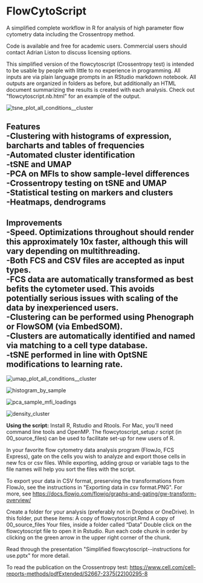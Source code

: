 # FlowCytoScript
A simplified complete workflow in R for analysis of high parameter flow cytometry data including the Crossentropy method.

Code is available and free for academic users. Commercial users should contact Adrian Liston to discuss licensing options.

This simplified version of the flowcytoscript (Crossentropy test) is intended to be usable by people with little to no experience in programming. All inputs are via plain language prompts in an RStudio markdown notebook. All outputs are organized in folders as before, but additionally an HTML document summarizing the results is created with each analysis. Check out "flowcytoscript.nb.html" for an example of the output.

![tsne_plot_all_conditions__cluster](https://github.com/AdrianListon/Cross-Entropy-test/assets/50043996/2bc3aeb5-0f71-4cb6-9763-f6bf64d7cb28)

**Features**  
-Clustering with histograms of expression, barcharts and tables of frequencies  
-Automated cluster identification  
-tSNE and UMAP  
-PCA on MFIs to show sample-level differences  
-Crossentropy testing on tSNE and UMAP  
-Statistical testing on markers and clusters  
-Heatmaps, dendrograms  
-  

**Improvements**  
-Speed. Optimizations throughout should render this approximately 10x faster, although this will vary depending on multithreading.  
-Both FCS and CSV files are accepted as input types.  
-FCS data are automatically transformed as best befits the cytometer used. This avoids potentially serious issues with scaling of the data by inexperienced users.  
-Clustering can be performed using Phenograph or FlowSOM (via EmbedSOM).  
-Clusters are automatically identified and named via matching to a cell type database.  
-tSNE performed in line with OptSNE modifications to learning rate.  
-  
![umap_plot_all_conditions__cluster](https://github.com/AdrianListon/Cross-Entropy-test/assets/50043996/1faccbe6-b2db-422e-ac8e-29d30fbfaf2c)

![histogram_by_sample](https://github.com/AdrianListon/Cross-Entropy-test/assets/50043996/b7fe83ad-bf06-4f30-a695-afa8dde1a804)

![pca_sample_mfi_loadings](https://github.com/AdrianListon/Cross-Entropy-test/assets/50043996/b5dfe9a6-ad3b-45a0-bd0f-2d7d6173ddd6)

![density_cluster](https://github.com/AdrianListon/Cross-Entropy-test/assets/50043996/f872cfba-f65d-4e14-babe-b63074fcc566)

**Using the script:**
Install R, Rstudio and Rtools. For Mac, you’ll need command line tools and OpenMP. The flowcytoscript_setup.r script (in 00_source_files) can be used to facilitate set-up for new users of R.

In your favorite flow cytometry data analysis program (FlowJo, FCS Express), gate on the cells you wish to analyze and export those cells in new fcs or csv files. While exporting, adding group or variable tags to the file names will help you sort the files with the script. 

To export your data in CSV format, preserving the transformations from FlowJo, see the instructions in "Exporting data in csv format.PNG". For more, see https://docs.flowjo.com/flowjo/graphs-and-gating/gw-transform-overview/

Create a folder for your analysis (preferably not in Dropbox or OneDrive). In this folder, put these items:
A copy of flowcytoscript.Rmd
A copy of 00_source_files
Your files, inside a folder called “Data”
Double click on the flowcytoscript file to open it in Rstudio.
Run each code chunk in order by clicking on the green arrow in the upper right corner of the chunk.

Read through the presentation "Simplified flowcytoscript--instructions for use.pptx" for more detail.

To read the publication on the Crossentropy test:
https://www.cell.com/cell-reports-methods/pdfExtended/S2667-2375(22)00295-8

